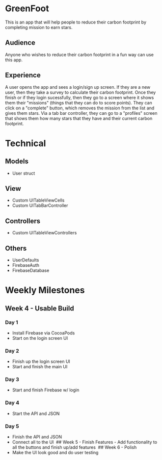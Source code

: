 # GreenFoot
This is an app that will help people to reduce their carbon footprint by completing mission to earn stars.

## Audience
Anyone who wishes to reduce their carbon footprint in a fun way can use this app.

## Experience
A user opens the app and sees a login/sign up screen. If they are a new user, then they take a survey to calculate their carbon footprint. Once they finish or if they login sucessfully, then they go to a screen where it shows them their "missions" (things that they can do to score points). They can click on a "complete" button, which removes the mission from the list and gives them stars. Via a tab bar controller, they can go to a "profiles" screen that shows them how many stars that they have and their current carbon footprint.

# Technical

## Models
- User struct

## View
- Custom UITableViewCells
- Custom UITabBarController

## Controllers
- Custom UITableViewControllers

## Others
- UserDefaults
- FirebaseAuth
- FirebaseDatabase

# Weekly Milestones

## Week 4 - Usable Build

### Day 1
- Install Firebase via CocoaPods
- Start on the login screen UI

### Day 2
- Finish up the login screen UI
- Start and finish the main UI

### Day 3
- Start and finish Firebase w/ login

### Day 4
- Start the API and JSON

### Day 5
- Finish the API and JSON
- Connect all to the UI
​
​## Week 5 - Finish Features
​- Add functionality to all the buttons and finish up/add features
​
​## Week 6 - Polish
- Make the UI look good and do user testing

